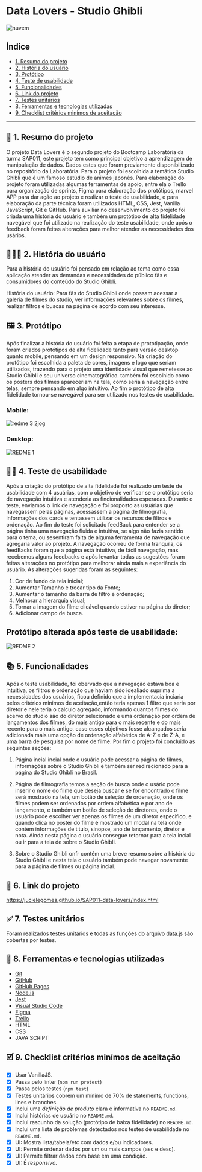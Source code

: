 # Data Lovers - Studio Ghibli
![nuvem](https://github.com/JucieleGomes/SAP011-data-lovers/assets/127780316/02d759c0-1e2a-41bf-8375-ac7322e1cf0f)








## Índice
* [1. Resumo do projeto](#1-resumo-do-projeto)
* [2. História do usuário](#2-história-do-usuário)
* [3. Protótipo](#3-protótipo)
* [4. Teste de usabilidade](#4-teste-de-usabilidade)
* [5. Funcionalidades](#5-funcionalidades)
* [6. Link do projeto](#6-link-do-projeto)
* [7. Testes unitários](#7-testes-unitários)
* [8. Ferramentas e tecnologias utilizadas](#8-ferramentas-e-tecnologias-utilizadas)
* [9. Checklist critérios minímos de aceitação](#9-checklist-critérios-mínimos-de-aceitação)



***

## 📗 1. Resumo do projeto

O projeto Data Lovers é p segundo projeto do Bootcamp Laboratória da turma SAP011, este projeto tem como principal objetivo a aprendizagem
de manipulação de dados. Dados estes que foram previamente disponibilizado no repositório da Laboratória. Para o projeto foi escolhida a temática 
Studio Ghibli que é um famoso estúdio de animes japonês.
Para elaboração do projeto foram utilizadas algumas ferramentas de apoio, entre ela o Trello para organização de sprints, Figma para elaboração
dos protótipos, marvel APP para dar ação ao projeto e realizar o teste de usabilidade, e para elaboração da parte técnica foram utilizados 
HTML, CSS, Jest, Vanilla JavaScript, Git e GitHub.
Para auxiliar no desenvolvimento do projeto foi criada uma história do usuário e também um protótipo de alta fidelidade navegável que foi utilizado 
na realização do teste usabilidade, onde após o feedback foram feitas alterações para melhor atender as necessidades dos usários.


## 🧑‍🤝‍🧑 2. História do usuário

Para a história do usuário foi pensado cm relação ao tema como essa aplicação atender as demandas e necessidades do público fãs e 
consumidores do conteúdo do Studio Ghibli. 

História do usuário: Para fãs do Studio Ghibli onde possam acessar a galeria de filmes do studio, ver informações relevantes sobre os filmes,
realizar filtros e buscas na página de acordo com seu interesse.

## 🖼️ 3. Protótipo
Após finalizar a história do usuário foi feita a etapa de prototipação, onde foram criados protótipos de alta fidelidade tanto para
versão desktop quanto mobile, pensando em um design responsivo. Na criação do protótipo foi escolhida a paleta de cores, imagens e logo
que seriam utilizados, trazendo para o projeto uma identidade visual que remetesse ao Studio Ghibli e seu universo cinematográfico. 
também foi escolhido como os posters dos filmes apareceriam na tela, como seria a navegação entre telas, sempre pensando em algo intuitivo.
Ao fim o protótipo de alta fidelidade tornou-se navegável para ser utilizado nos testes de usabilidade.


### Mobile:
![redme 3 2jog](https://github.com/JucieleGomes/SAP011-data-lovers/assets/127780316/6ec2acdb-b759-44cd-8dd0-dfc9583562cc)



### Desktop:
![REDME 1](https://github.com/JucieleGomes/SAP011-data-lovers/assets/127780316/b9806fc6-e319-4571-b31b-e011c3d2c78b)





## 🧑‍💻 4. Teste de usabilidade
Após a criação do protótipo de alta fidelidade foi realizado um teste de usabilidade com 4 usuárias, com o objetivo de
verificar se o protótipo seria de navegação intuitiva e atenderia as fincionalidades esperadas.
Durante o teste, enviamos o link de navegação e foi proposto as usuárias que navegassem pelas páginas,
acessassem a página de filmografia, informações dos cards e tentassem utilizar os recursos de filtros e ordenação.
Ao fim do teste foi solicitado feedBack para entender se a página tinha uma navegação fluida e intuitiva, se algo não
fazia sentido para o tema, ou sesentiram falta de alguma ferramenta de navegação que agregaria valor ao projeto.
A navegação ocorreu de forma tranquila, os feedBacks foram que a página está intuitiva, de fácil navegação, mas recebemos 
alguns feedbacks e após levantar todas as sugestões foram feitas alterações no protótipo para melhorar ainda mais a experiência do usuário. 
As alterações sugeridas foram as seguintes:

 1. Cor de fundo da tela inicial;
 2. Aumentar Tamanho e trocar tipo da Fonte;
 3. Aumentar o tamanho da barra de filtro e ordenação;
 4. Melhorar a hierarquia visual;
 5. Tornar a imagem do filme clicável quando estiver na página do diretor;
 6. Adicionar campo de busca.

## Protótipo alterada após teste de usabilidade: 
![REDME 2](https://github.com/JucieleGomes/SAP011-data-lovers/assets/127780316/c3b31477-929e-4a7a-bbbb-0330610ef60a)



## 📚 5. Funcionalidades

Após o teste usabilidade, foi obervado que a navegação estava boa e intuitiva, os filtros e ordenação que haviam sido
idealiado suprima a necessidades dos usuários, ficou definido que a implementacia inciaria pelos critérios mínimos de 
aceitação,então teria apenas 1 filtro que seria por diretor e nele teria o calculo agregado, informando quantos filmes
do acervo do studio são do diretor selecionado e uma ordenação por ordem de lançamentos dos filmes, do mais antigo para o
mais recente e do mais recente para o mais antigo, caso esses objetivos fosse alcançados seria adicionada mais uma opção de 
ordenação alfabética de A-Z e de Z-A, e uma barra de pesquisa por nome de filme.
Por fim o projeto foi concluido as seguintes seções:

1. Página incial incial onde o usuário pode acessar a página de filmes, informações sobre o Studio Ghibli e
também ser redirecionado para a página do Studio Ghibli no Brasil.

2. Página de filmografia temos a seção de busca onde o usário pode inserir o nome do filme que deseja buscar e se for encontrado 
o filme será mostrado na tela, um botão de seleção de ordenação, onde os filmes podem ser ordenados por ordem alfabética e
por ano de lançamento, e também um botão de seleção de diretores, onde o usuário pode escolher ver apenas os filmes de um diretor 
especifico, e quando clica no poster do filme é mostrado um modal na tela onde contém informações de titulo, sinopse, ano de lançamento,
diretor e nota. Ainda nesta página o usuário consegue retornar para a tela incial ou ir para a tela de sobre o Studio Ghibli.
3. Sobre o Studio Ghibli onfr contém uma breve resumo sobre a história do Studio Ghibli e nesta tela o usuário também pode navegar novamente para a página de filmes ou página incial.

## 🔗 6. Link do projeto 
https://jucielegomes.github.io/SAP011-data-lovers/index.html

## ✅ 7. Testes unitários
Foram realizados testes unitários e todas as funções do arquivo data.js são cobertas por testes.

## 🔨 8. Ferramentas e tecnologias utilizadas
* [Git](https://git-scm.com/)
* [GitHub](https://github.com/)
* [GitHub Pages](https://pages.github.com/)
* [Node.js](https://nodejs.org/en)
* [Jest](https://jestjs.io/)
* [Visual Studio Code](https://code.visualstudio.com/)
* [Figma](https://www.figma.com/login)
* [Trello](https://trello.com/pt-BR/login)
* HTML
* CSS
* JAVA SCRIPT

## 🗹 9. Checklist critérios minímos de aceitação

- [x]  Usar VanillaJS.
- [x]  Passa pelo linter (`npm run pretest`)
- [x]  Passa pelos testes (`npm test`)
- [x]  Testes unitários cobrem um mínimo de 70% de statements, functions, lines e
  branches.
- [x]  Inclui uma _definição de produto_ clara e informativa no `README.md`.
- [x]  Inclui histórias de usuário no `README.md`.
- [x]  Inclui rascunho da solução (protótipo de baixa fidelidade) no `README.md`.
- [x]  Inclui uma lista de problemas detectados nos testes de usabilidade no
  `README.md`.
- [x]  UI: Mostra lista/tabela/etc com dados e/ou indicadores.
- [x]  UI: Permite ordenar dados por um ou mais campos (asc e desc).
- [x]  UI: Permite filtrar dados com base em uma condição.
- [x]  UI: É _responsivo_.
